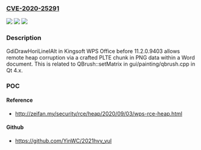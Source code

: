 ### [CVE-2020-25291](https://cve.mitre.org/cgi-bin/cvename.cgi?name=CVE-2020-25291)
![](https://img.shields.io/static/v1?label=Product&message=n%2Fa&color=blue)
![](https://img.shields.io/static/v1?label=Version&message=n%2Fa&color=blue)
![](https://img.shields.io/static/v1?label=Vulnerability&message=n%2Fa&color=brighgreen)

### Description

GdiDrawHoriLineIAlt in Kingsoft WPS Office before 11.2.0.9403 allows remote heap corruption via a crafted PLTE chunk in PNG data within a Word document. This is related to QBrush::setMatrix in gui/painting/qbrush.cpp in Qt 4.x.

### POC

#### Reference
- http://zeifan.my/security/rce/heap/2020/09/03/wps-rce-heap.html

#### Github
- https://github.com/YinWC/2021hvv_vul

